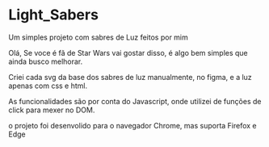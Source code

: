 # Light_Sabers
Um simples projeto com sabres de Luz feitos por mim


Olá,
Se voce é fã de Star Wars vai gostar disso, é algo bem simples que ainda busco melhorar.

Criei cada svg da base dos sabres de luz manualmente, no figma, e a luz apenas com css e html.
 
As funcionalidades são por conta do Javascript, onde utilizei de funções de click para mexer no DOM.

o projeto foi desenvolido para o navegador Chrome, mas suporta Firefox e Edge 
